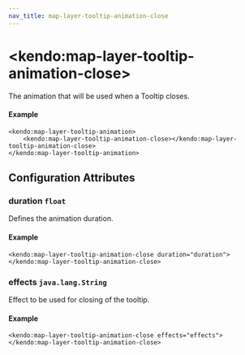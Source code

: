 ```yaml
---
nav_title: map-layer-tooltip-animation-close
---
```


# \<kendo:map-layer-tooltip-animation-close\>

The animation that will be used when a Tooltip closes.

#### Example
    <kendo:map-layer-tooltip-animation>
        <kendo:map-layer-tooltip-animation-close></kendo:map-layer-tooltip-animation-close>
    </kendo:map-layer-tooltip-animation>

## Configuration Attributes

### duration `float`

Defines the animation duration.

#### Example
    <kendo:map-layer-tooltip-animation-close duration="duration">
    </kendo:map-layer-tooltip-animation-close>

### effects `java.lang.String`

Effect to be used for closing of the tooltip.

#### Example
    <kendo:map-layer-tooltip-animation-close effects="effects">
    </kendo:map-layer-tooltip-animation-close>

